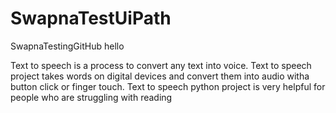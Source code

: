 # SwapnaTestUiPath
SwapnaTestingGitHub
hello 



Text to speech is a process to convert any text into voice. Text to speech project takes words on digital devices and convert them into audio witha button click or finger touch. Text to speech python project is very helpful for people who are struggling with reading
